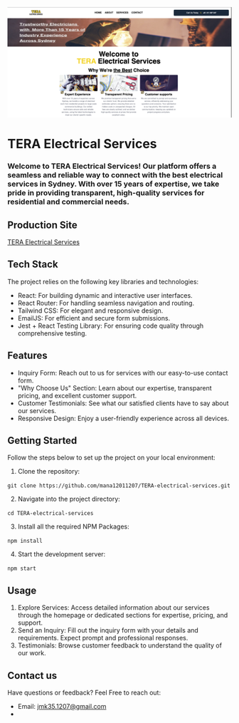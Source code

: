 ![Home page](/public/assets/images/home_teraelectricalservices.png)

# TERA Electrical Services

### Welcome to TERA Electrical Services! Our platform offers a seamless and reliable way to connect with the best electrical services in Sydney. With over 15 years of expertise, we take pride in providing transparent, high-quality services for residential and commercial needs.

## Production Site

[TERA Electrical Services](https://teraelectricalservices.netlify.app/)

## Tech Stack

The project relies on the following key libraries and technologies:

- React: For building dynamic and interactive user interfaces.
- React Router: For handling seamless navigation and routing.
- Tailwind CSS: For elegant and responsive design.
- EmailJS: For efficient and secure form submissions.
- Jest + React Testing Library: For ensuring code quality through comprehensive testing.

## Features

- Inquiry Form: Reach out to us for services with our easy-to-use contact form.
- "Why Choose Us" Section: Learn about our expertise, transparent pricing, and excellent customer support.
- Customer Testimonials: See what our satisfied clients have to say about our services.
- Responsive Design: Enjoy a user-friendly experience across all devices.

## Getting Started

Follow the steps below to set up the project on your local environment:

1. Clone the repository:

`git clone https://github.com/mana12011207/TERA-electrical-services.git`

2.  Navigate into the project directory:

`cd TERA-electrical-services`

3. Install all the required NPM Packages:

`npm install`

4. Start the development server:

`npm start`

## Usage

1. Explore Services:
   Access detailed information about our services through the homepage or dedicated sections for expertise, pricing, and support.
2. Send an Inquiry:
   Fill out the inquiry form with your details and requirements.
   Expect prompt and professional responses.
3. Testimonials:
   Browse customer feedback to understand the quality of our work.

## Contact us

Have questions or feedback? Feel Free to reach out:

- Email: jmk35.1207@gmail.com
-
